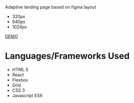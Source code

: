 Adaptive landing page based on figma layout

<ul>
  <li>320px</li>
  <li>640px</li>
  <li>1024px</li>
</ul>

[DEMO](https://helexi.github.io/test-landing/)

<h1>Languages/Frameworks Used</h1>
<ul>
  <li>HTML 5</li>
  <li>React</li>
  <li>Flexbox</li>
  <li>Grid</li>
  <li>CSS 3</li>
  <li>Javascript ES6</li>
</ul>